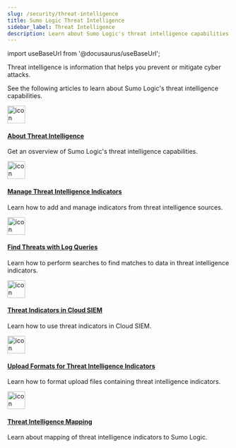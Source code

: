 ```yaml
---
slug: /security/threat-intelligence
title: Sumo Logic Threat Intelligence
sidebar_label: Threat Intelligence 
description: Learn about Sumo Logic's threat intelligence capabilities.
---
```


import useBaseUrl from '@docusaurus/useBaseUrl';

Threat intelligence is information that helps you prevent or mitigate cyber attacks. 

See the following articles to learn about Sumo Logic's threat intelligence capabilities.

<div className="box-wrapper">
<div className="box smallbox card">
  <div className="container">
  <a href="/docs/security/threat-intelligence/about-threat-intelligence"><img src={useBaseUrl('img/icons/security/cloud-siem.png')} alt="icon" width="40"/><h4>About Threat Intelligence</h4></a>
  <p>Get an osverview of Sumo Logic's threat intelligence capabilities.</p>
  </div>
</div>
<div className="box smallbox card">
  <div className="container">
  <a href="/docs/security/threat-intelligence/threat-intelligence-indicators"><img src={useBaseUrl('img/icons/security/cloud-siem.png')} alt="icon" width="40"/><h4>Manage Threat Intelligence Indicators</h4></a>
  <p>Learn how to add and manage indicators from threat intelligence sources.</p>
  </div>
</div>
<div className="box smallbox card">
  <div className="container">
  <a href="/docs/security/threat-intelligence/find-threats"><img src={useBaseUrl('img/icons/security/cloud-siem.png')} alt="icon" width="40"/><h4>Find Threats with Log Queries</h4></a>
  <p>Learn how to perform searches to find matches to data in threat intelligence indicators.</p>
  </div>
</div>
<div className="box smallbox card">
  <div className="container">
  <a href="/docs/security/threat-intelligence/threat-indicators-in-cloud-siem"><img src={useBaseUrl('img/icons/security/cloud-siem.png')} alt="icon" width="40"/><h4>Threat Indicators in Cloud SIEM</h4></a>
  <p>Learn how to use threat indicators in Cloud SIEM.</p>
  </div>
</div>
<div className="box smallbox card">
  <div className="container">
  <a href="/docs/security/threat-intelligence/upload-formats"><img src={useBaseUrl('img/icons/security/cloud-siem.png')} alt="icon" width="40"/><h4>Upload Formats for Threat Intelligence Indicators</h4></a>
  <p>Learn how to format upload files containing threat intelligence indicators.</p>
  </div>
</div>
<div className="box smallbox card">
  <div className="container">
  <a href="/docs/security/threat-intelligence/threat-intelligence-mapping"><img src={useBaseUrl('img/icons/security/cloud-siem.png')} alt="icon" width="40"/><h4>Threat Intelligence Mapping</h4></a>
  <p>Learn about mapping of threat intelligence indicators to Sumo Logic.</p>
  </div>
</div>
</div>